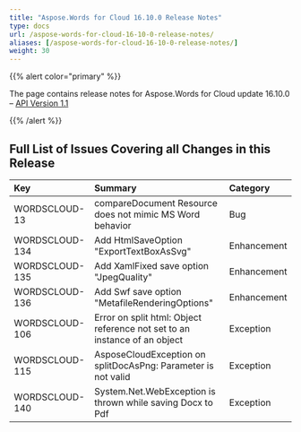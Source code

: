 ```yaml
---
title: "Aspose.Words for Cloud 16.10.0 Release Notes"
type: docs
url: /aspose-words-for-cloud-16-10-0-release-notes/
aliases: [/aspose-words-for-cloud-16-10-0-release-notes/]
weight: 30
---
```


{{% alert color="primary" %}} 

The page contains release notes for Aspose.Words for Cloud update 16.10.0 – [API Version 1.1](http://api.aspose.com/v1.1/swagger/ui/index)

{{% /alert %}} 

## Full List of Issues Covering all Changes in this Release

|Key |Summary |Category |
| :- | :- | :- |
|WORDSCLOUD-13 |compareDocument Resource does not mimic MS Word behavior |Bug |
|WORDSCLOUD-134 |Add HtmlSaveOption "ExportTextBoxAsSvg" |Enhancement |
|WORDSCLOUD-135 |Add XamlFixed save option "JpegQuality" |Enhancement |
|WORDSCLOUD-136 |Add Swf save option "MetafileRenderingOptions" |Enhancement |
|WORDSCLOUD-106 |Error on split html: Object reference not set to an instance of an object |Exception |
|WORDSCLOUD-115 |AsposeCloudException on splitDocAsPng: Parameter is not valid |Exception |
|WORDSCLOUD-140 |System.Net.WebException is thrown while saving Docx to Pdf |Exception |

